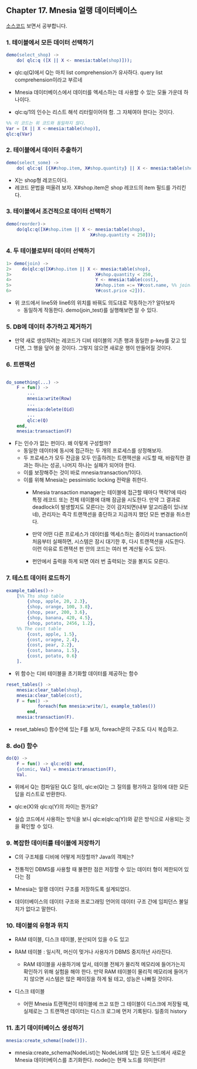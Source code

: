 ## Chapter 17. Mnesia 얼랭 데이터베이스 

[소스코드](./test/test_mnesia.erl) 보면서 공부합니다.

### 1. 테이블에서 모든 데이터 선택하기

```erlang
demo(select_shop) ->
    do( qlc:q ([X || X <- mnesia:table(shop)]));
```
* qlc:q(Q)에서 Q는 마치 list comprehension가 유사하다. query list comprehension이라고 부르네
* Mnesia 데이터베이스에서 데이터를 엑세스하는 데 사용할 수 있는 모듈 가운데 하나이다.

* qlc:q/1의 인수는 리스트 해석 리터럴이어야 함. 그 자체여야 한다는 것이다.
```erlang
%% 이 코드는 위 코드와 동일하지 않다.
Var = [X || X <-mnesia:table(shop)],
qlc:q(Var)
```

### 2. 테이블에서 데이터 추출하기 

```erlang
demo(select_some) -> 
    do( qlc:q( [{X#shop.item, X#shop.quantity} || X <- mnesia:table(shop)]));
```
* X는 shop형 레코드이다. 
* 레코드 문법을 떠올려 보자. X#shop.item은 shop 레코드의 item 필드를 가리킨다.


### 3. 테이블에서 조건적으로 데이터 선택하기

```erlang
demo(reorder)->
    do(qlc:q([X#shop.item || X <- mnesia:table(shop), 
                                X#shop.quantity < 250]));
```

### 4. 두 테이블로부터 데이터 선택하기 

```erlang
1> demo(join) ->
2>    do(qlc:q([X#shop.item || X <- mnesia:table(shop), 
3>                                X#shop.quantity < 250,
4>                                Y <- mnesia:table(cost),
5>                                X#shop.item =:= Y#cost.name, %% join의 실체
6>                                Y#cost.price <2])).                                
```
* 위 코드에서 line5와 line6의 위치를 바꿔도 의도대로 작동하는가? 알아보자
    * 동일하게 작동한다. demo(join_test)를 실행해보면 알 수 있다.


### 5. DB에 데이터 추가하고 제거하기

* 만약 새로 생성하려는 레코드가 디비 테이블의 기존 행과 동일한 p-key를 갖고 있다면, 그 행을 덮어 쓸 것이다. 그렇지 않으면 새로운 행이 만들어질 것이다.

### 6. 트랜잭션

```erlang

do_something(...) ->
    F = fun() ->
        ...
        mnesia:write(Row)
        ...
        mnesia:delete(Oid)
        ...
        qlc:e(Q)
    end,
    mnesia:transaction(F)
```

* F는 인수가 없는 펀이다. 왜 이렇게 구성할까?
    * 동일한 데이터에 동시에 접근하는 두 개의 프로세스를 상정해보자.
    * 두 프로세스가 모두 잔금을 모두 인출하려는 트랜잭션을 시도할 때, 바람직한 결과는 하나는 성공, 나머지 하나는 실패가 되어야 한다.
    * 이를 보장해주는 것이 바로 mnesia:transaction/1이다.
    * 이를 위해 Mnesia는 pessimistic locking 전략을 취한다. 
        * Mnesia transaction manager는 테이블에 접근할 때마다 맥락?에 따라 특정 레코드 또는 전체 테이블에 대해 잠금을 시도한다. 만약 그 결과로 deadlock이 발생할지도 모른다는 것이 감지되면(내부 알고리즘이 있나보네), 관리자는 즉각 트랜잭션을 중단하고 지금까지 했던 모든 변경을 취소한다.

        * 만약 어떤 다른 프로세스가 데이터를 엑세스하는 중이라서 transaction이 처음부터 실패하면, 시스템은 잠시 대기한 후,  다시 트랜잭션을 시도한다. 이런 이유로 트랜잭션 펀 안의 코드는 여러 번 계산될 수도 있다.

        * 펀안에서 출력을 하게 되면 여러 번 출력되는 것을 볼지도 모른다. 


### 7. 테스트 데이터 로드하기 

```erlang
example_tables()->
    [%% Ths shop table
        {shop, apple, 20, 2.3},
        {shop, orange, 100, 3.8},
        {shop, pear, 200, 3.6},
        {shop, banana, 420, 4.5},
        {shop, potato, 2456, 1.2},
    %% The cost table   
        {cost, apple, 1.5},
        {cost, oragne, 2.4},
        {cost, pear, 2.2},
        {cost, banana, 1.5},
        {cost, potato, 0.6}    
    ].
```
* 위 함수는 디비 테이블을 초기화할 데이터를 제공하는 함수

```erlang
reset_tables() ->
    mnesia:clear_table(shop),
    mnesia:clear_table(cost),
    F = fun() -> 
            foreach(fun mnesia:write/1, example_tables())
        end,
    mnesia:transaction(F).
```
* reset_tables() 함수안에 있는 F를 보자, foreach문의 구조도 다시 복습하고. 


### 8. do() 함수

```erlang
do(Q) ->
    F = fun() -> qlc:e(Q) end,
    {atomic, Val} = mnesia:transaction(F),
    Val.
```

* 위에서 Q는 컴파일된 QLC 질의, qlc:e(Q)는 그 질의를 평가하고 질의에 대한 모든 답을 리스트로 반환한다. 

* qlc:e(X)와 qlc:q(Y)의 차이는 뭔가요? 
* 실습 코드에서 사용하는 방식을 보니 qlc:e(qlc:q(Y))와 같은 방식으로 사용되는 것을 확인할 수 있다. 

### 9. 복잡한 데이터를 테이블에 저장하기

* C의 구조체를 디비에 어떻게 저장할까? Java의 객체는?
* 전통적인 DBMS를 사용할 때 불편한 점은 저장할 수 있는 데이터 형이 제한되어 있다는 점

* Mnesia는 얼랭 데이터 구조를 저장하도록 설계되었다. 
* 데이터베이스의 데이터 구조와 프로그래밍 언어의 데이터 구조 간에 임피던스 불일치가 없다고 말한다.


### 10. 테이블의 유형과 위치

* RAM 테이블, 디스크 테이블, 분산되어 있을 수도 있고
* RAM 테이블 : 일시적, 머신이 멎거나 사용자가 DBMS 중지하년 사라진다.
    * RAM 테이블을 사용하기에 앞서, 테이블 전체가 물리적 메모리에 들어가는지 확인하기 위해 실험을 해야 한다. 만약 RAM 테이블이 물리적 메모리에 들어가지 않으면 시스템은 많은 페이징을 하게 될 테고, 성능은 나빠질 것이다. 

* 디스크 테이블 
    * 어떤 Mnesia 트랜잭션이 테이블에 쓰고 또한 그 테이블이 디스크에 저장될 때, 실제로는 그 트랜잭션 데이터는 디스크 로그에 먼저 기록된다. 일종의 history 


### 11. 초기 데이터베이스 생성하기

```erlang
mnesia:create_schema([node()]).
```

* mnesia:create_schema(NodeList)는 NodeList에 있는 모든 노드에서 새로운 Mnesia 데이터베이스를 초기화한다. node()는 현재 노드를 의미한다!! 
